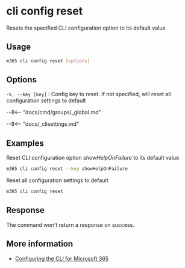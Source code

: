 # cli config reset

Resets the specified CLI configuration option to its default value

## Usage

```sh
m365 cli config reset [options]
```

## Options

`-k, --key [key]`
: Config key to reset. If not specified, will reset all configuration settings to default

--8<-- "docs/cmd/groups/_global.md"

--8<-- "docs/_clisettings.md"

## Examples

Reset CLI configuration option _showHelpOnFailure_ to its default value

```sh
m365 cli config reset --key showHelpOnFailure
```

Reset all configuration settings to default

```sh
m365 cli config reset
```

## Response

The command won't return a response on success.

## More information

- [Configuring the CLI for Microsoft 365](../../../user-guide/configuring-cli.md)
